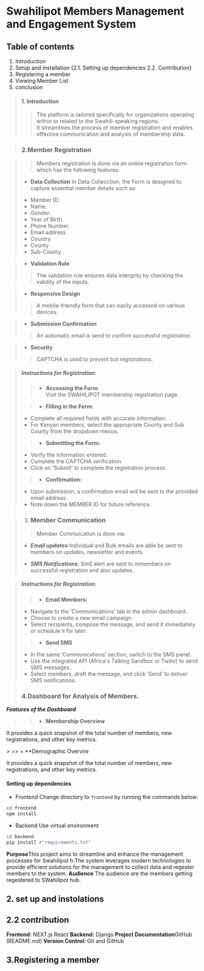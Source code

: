# Swahilipot Members Management and Engagement System

## Table of contents
1. Introduction
2. Setup and installation
    {2.1. Setting up dependencies
    2.2. Contribution}
3. Registering a member
4. Viewing Member List
5. conclusion
   
> #### 1. Introduction
>
>> The platform is tailored specifically for organizations operating within or related to the Swahili-speaking regions.<br> It streamlines the process of member registration and enables effective communication and analysis of membership data.

> ### 2.Member Registration

>> Members registration is done via an online registration form which has the following features:
> + **Data Collection**
>In Data Collecction, the Form is designed to capture essential member details such as:
> 
> - Member ID.
> - Name.
> - Gender.
> - Year of Birth.
> - Phone Number.
> - Email address
> - Country
> - County
> - Sub-County

> + **Validation Rule**
> 
>>The validation rule ensures data intergrity by checking the validity of the inputs.

>  + **Responsive Design**
>
>>  A mobile-friendly form that can easily accessed on various devices.

> + **Submission Confirmation**
>
>> An automatic email is send to confirm successful registration.

> + **Security**
>
>> CAPTCHA is used to prevent bot registrations.

> ##### Instructions for Registration:
>
>> - **Accessing the Form**:<br> Visit the SWAHILIPOT membership registration page.
>
>> - **Filling in the Form:**
>
> + Complete all required fields with accurate information.
> + For Kenyan members, select the appropriate County and Sub County from the dropdown menus.
>> - **Submitting the Form:**
>
> + Verify the information entered.
> + Complete the CAPTCHA verification.
> + Click on ‘Submit’ to complete the registration process.
> 
>> - **Confirmation:**
> + Upon submission, a confirmation email will be sent to the provided email address.
> + Note down the MEMBER ID for future reference.

> 3. ### Member Communication
>
>> Member Commuication is done via:
>
> + ***Email updates***:Individual and Bulk emails are able be sent to members on updates, newsletter and events.
>   
> + ***SMS Notifications***: SmS alert are sent to mmembers on successful registration and also updates.

> ##### Instructions for Registration:
>
>> - **Email Members:**
>
> + Navigate to the ‘Communications’ tab in the admin dashboard.
> + Choose to create a new email campaign.
> + Select recipients, compose the message, and send it immediately or schedule it for later.
>
>> - **Send SMS**
>
> + In the same ‘Communications’ section, switch to the SMS panel.
> + Use the integrated API (Africa's Talking Sandbox or Twilio) to send SMS messages.
> + Select members, draft the message, and click ‘Send’ to deliver SMS notifications.

> ### 4.Dashboard for Analysis of Members.
>
***Features of the Dashboard***
>> + **Membership Overview**
<p>It provides a quick snapshot of the total number of members, new registrations, and other key metrics.</p>
>
>> + **Demographic Overvire
<p>It provides a quick snapshot of the total number of members, new registrations, and other key metrics.</p>



#### Setting up dependencies
- Frontend
Change directory to `frontend` by running the commands below:
```bash
cd frontend
npm install
```
- Backend
Use virtual environment
```bash
cd backend
pip install r"requirements.txt"
```
    



**Purpose**This project aims to streamline and enhance the management processes for Swahilipot h
The system leverages modern technologies to provide efficient solutions for the management to collect data and regester members to the system.
**Audience**
The audience are the members getting regestered to SWahilipot hub. 
## 2. set up and instolations
## 2.2 contribution
**Frontend:** NEXT.js React
**Backend:** Django
**Project Documentation**GitHub (README.md)
**Version Control:** Git and GitHub
## 3.Registering a member

